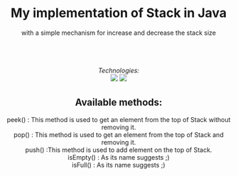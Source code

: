 <h1 align='center'>My implementation of Stack in Java </h1>
<p align='center'>with a simple mechanism for increase and decrease the stack size </p>
<br>
<br>

<h6 align='center'>Technologies:
<br>
<img src="https://img.shields.io/badge/Java-ED8B00?style=plastic&logo=java&logoColor=white">
<img src="https://badges.pufler.dev/visits/JaneckN/stack">
</h6>
<h2 align='center'>Available methods:
</h2>
<div align="center">
      peek() : This method is used to get an element from the top of Stack without removing it.<br>
    pop() : This method is used to get an element from the top of Stack and removing it.<br>
   push() :This method is used to add element on the top of Stack.<br>
    isEmpty() : As its name suggests ;)<br>
    isFull() : As its name suggests ;)<br>

</div>
